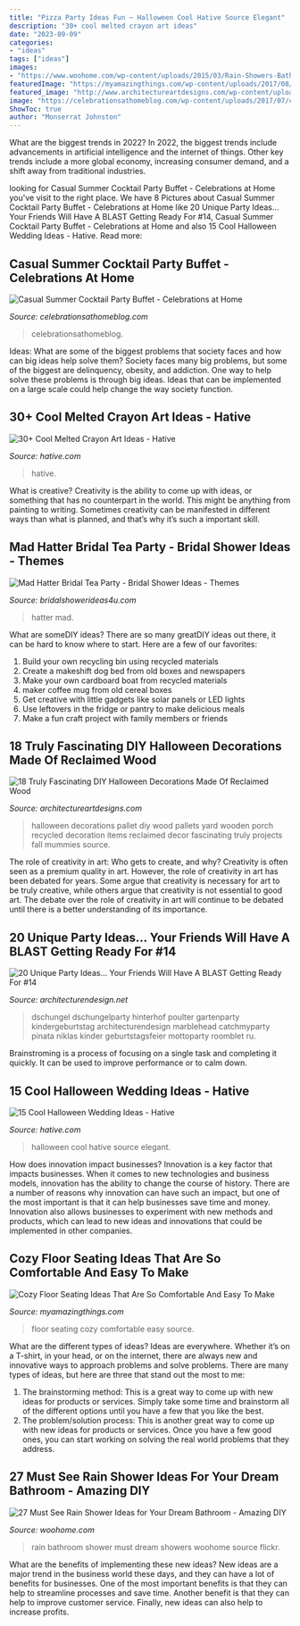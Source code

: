 ```yaml
---
title: "Pizza Party Ideas Fun ~ Halloween Cool Hative Source Elegant"
description: "30+ cool melted crayon art ideas"
date: "2023-09-09"
categories:
- "ideas"
tags: ["ideas"]
images:
- "https://www.woohome.com/wp-content/uploads/2015/03/Rain-Showers-Bathroom-ideas-woohome-13.jpg"
featuredImage: "https://myamazingthings.com/wp-content/uploads/2017/08/floor-seating-3.jpeg"
featured_image: "http://www.architectureartdesigns.com/wp-content/uploads/2016/09/15-8.jpg"
image: "https://celebrationsathomeblog.com/wp-content/uploads/2017/07/chicken-skewers-630x866.jpg"
ShowToc: true
author: "Monserrat Johnston"
---
```



What are the biggest trends in 2022?
In 2022, the biggest trends include advancements in artificial intelligence and the internet of things. Other key trends include a more global economy, increasing consumer demand, and a shift away from traditional industries.

	

		
looking for Casual Summer Cocktail Party Buffet - Celebrations at Home you've visit to the right place. We have 8 Pictures about Casual Summer Cocktail Party Buffet - Celebrations at Home like 20 Unique Party Ideas… Your Friends Will Have A BLAST Getting Ready For #14, Casual Summer Cocktail Party Buffet - Celebrations at Home and also 15 Cool Halloween Wedding Ideas - Hative. Read more:
		
    
## Casual Summer Cocktail Party Buffet - Celebrations At Home

<img loading=lazy src="https://celebrationsathomeblog.com/wp-content/uploads/2017/07/chicken-skewers-630x866.jpg" onerror="this.onerror=null;this.src='https://tse1.mm.bing.net/th?id=OIP.pb9FK18L2iu2L7B8OYKkKgHaKL&amp;pid=15.1';" alt="Casual Summer Cocktail Party Buffet - Celebrations at Home">

_Source: celebrationsathomeblog.com_

>celebrationsathomeblog. 

	

Ideas: What are some of the biggest problems that society faces and how can big ideas help solve them?
Society faces many big problems, but some of the biggest are delinquency, obesity, and addiction. One way to help solve these problems is through big ideas. Ideas that can be implemented on a large scale could help change the way society function.

    
## 30+ Cool Melted Crayon Art Ideas - Hative

<img loading=lazy src="http://hative.com/wp-content/uploads/2014/04/melted-crayon-art/10-gymnastics.jpg" onerror="this.onerror=null;this.src='https://tse1.mm.bing.net/th?id=OIP.znXxIh5UvBw51Ktxt235XgHaJ4&amp;pid=15.1';" alt="30+ Cool Melted Crayon Art Ideas - Hative">

_Source: hative.com_

>hative. 

	

What is creative?
Creativity is the ability to come up with ideas, or something that has no counterpart in the world. This might be anything from painting to writing. Sometimes creativity can be manifested in different ways than what is planned, and that’s why it’s such a important skill.

    
## Mad Hatter Bridal Tea Party - Bridal Shower Ideas - Themes

<img loading=lazy src="https://www.bridalshowerideas4u.com/wp-content/uploads/2016/02/Mad-Hatter-Bridal-Tea-Party-drink-me-drink-toppers-alice-in-wonderland.jpeg" onerror="this.onerror=null;this.src='https://tse1.mm.bing.net/th?id=OIP.rV9mImhNWPK_3XMFmEeEjQHaLH&amp;pid=15.1';" alt="Mad Hatter Bridal Tea Party - Bridal Shower Ideas - Themes">

_Source: bridalshowerideas4u.com_

>hatter mad. 

	

What are someDIY ideas?
There are so many greatDIY ideas out there, it can be hard to know where to start. Here are a few of our favorites: 
1. Build your own recycling bin using recycled materials 
2. Create a makeshift dog bed from old boxes and newspapers 
3. Make your own cardboard boat from recycled materials 
4. maker coffee mug from old cereal boxes 
5. Get creative with little gadgets like solar panels or LED lights 
6. Use leftovers in the fridge or pantry to make delicious meals 
7. Make a fun craft project with family members or friends 

    
## 18 Truly Fascinating DIY Halloween Decorations Made Of Reclaimed Wood

<img loading=lazy src="http://www.architectureartdesigns.com/wp-content/uploads/2016/09/15-8.jpg" onerror="this.onerror=null;this.src='https://tse2.mm.bing.net/th?id=OIP.d7_F82pkTBkZOq5DCjnEMwHaJ4&amp;pid=15.1';" alt="18 Truly Fascinating DIY Halloween Decorations Made Of Reclaimed Wood">

_Source: architectureartdesigns.com_

>halloween decorations pallet diy wood pallets yard wooden porch recycled decoration items reclaimed decor fascinating truly projects fall mummies source. 

	

The role of creativity in art: Who gets to create, and why?
Creativity is often seen as a premium quality in art. However, the role of creativity in art has been debated for years. Some argue that creativity is necessary for art to be truly creative, while others argue that creativity is not essential to good art. The debate over the role of creativity in art will continue to be debated until there is a better understanding of its importance.

    
## 20 Unique Party Ideas… Your Friends Will Have A BLAST Getting Ready For #14

<img loading=lazy src="https://cdn.architecturendesign.net/wp-content/uploads/2016/05/AD-Unique-Party-Themes-04.jpg" onerror="this.onerror=null;this.src='https://tse1.mm.bing.net/th?id=OIP.mjJizlYaB36qZCkNaMApDwHaQ1&amp;pid=15.1';" alt="20 Unique Party Ideas… Your Friends Will Have A BLAST Getting Ready For #14">

_Source: architecturendesign.net_

>dschungel dschungelparty hinterhof poulter gartenparty kindergeburtstag architecturendesign marblehead catchmyparty pinata niklas kinder geburtstagsfeier mottoparty roomblet ru. 

	

Brainstroming is a process of focusing on a single task and completing it quickly. It can be used to improve performance or to calm down.

    
## 15 Cool Halloween Wedding Ideas - Hative

<img loading=lazy src="https://hative.com/wp-content/uploads/2014/10/halloween-wedding-ideas/12-cool-halloween-wedding-ideas.jpg" onerror="this.onerror=null;this.src='https://tse3.mm.bing.net/th?id=OIP.KBw4qMCaUal5i-NOi599cQHaJ3&amp;pid=15.1';" alt="15 Cool Halloween Wedding Ideas - Hative">

_Source: hative.com_

>halloween cool hative source elegant. 

	

How does innovation impact businesses?
Innovation is a key factor that impacts businesses. When it comes to new technologies and business models, innovation has the ability to change the course of history. There are a number of reasons why innovation can have such an impact, but one of the most important is that it can help businesses save time and money. Innovation also allows businesses to experiment with new methods and products, which can lead to new ideas and innovations that could be implemented in other companies.

    
## Cozy Floor Seating Ideas That Are So Comfortable And Easy To Make

<img loading=lazy src="https://myamazingthings.com/wp-content/uploads/2017/08/floor-seating-3.jpeg" onerror="this.onerror=null;this.src='https://tse1.mm.bing.net/th?id=OIP.kjJgQN2t8huqk0emSPggQAHaLG&amp;pid=15.1';" alt="Cozy Floor Seating Ideas That Are So Comfortable And Easy To Make">

_Source: myamazingthings.com_

>floor seating cozy comfortable easy source. 

	

What are the different types of ideas?
Ideas are everywhere. Whether it’s on a T-shirt, in your head, or on the internet, there are always new and innovative ways to approach problems and solve problems. 
There are many types of ideas, but here are three that stand out the most to me: 
1. The brainstorming method: This is a great way to come up with new ideas for products or services. Simply take some time and brainstorm all of the different options until you have a few that you like the best.
2. The problem/solution process: This is another great way to come up with new ideas for products or services. Once you have a few good ones, you can start working on solving the real world problems that they address. 

    
## 27 Must See Rain Shower Ideas For Your Dream Bathroom - Amazing DIY

<img loading=lazy src="https://www.woohome.com/wp-content/uploads/2015/03/Rain-Showers-Bathroom-ideas-woohome-13.jpg" onerror="this.onerror=null;this.src='https://tse4.mm.bing.net/th?id=OIP.LcwzVguEHj1MVSFLr_z1gQHaJ_&amp;pid=15.1';" alt="27 Must See Rain Shower Ideas for Your Dream Bathroom - Amazing DIY">

_Source: woohome.com_

>rain bathroom shower must dream showers woohome source flickr. 

	

What are the benefits of implementing these new ideas?
New ideas are a major trend in the business world these days, and they can have a lot of benefits for businesses. One of the most important benefits is that they can help to streamline processes and save time. Another benefit is that they can help to improve customer service. Finally, new ideas can also help to increase profits.

